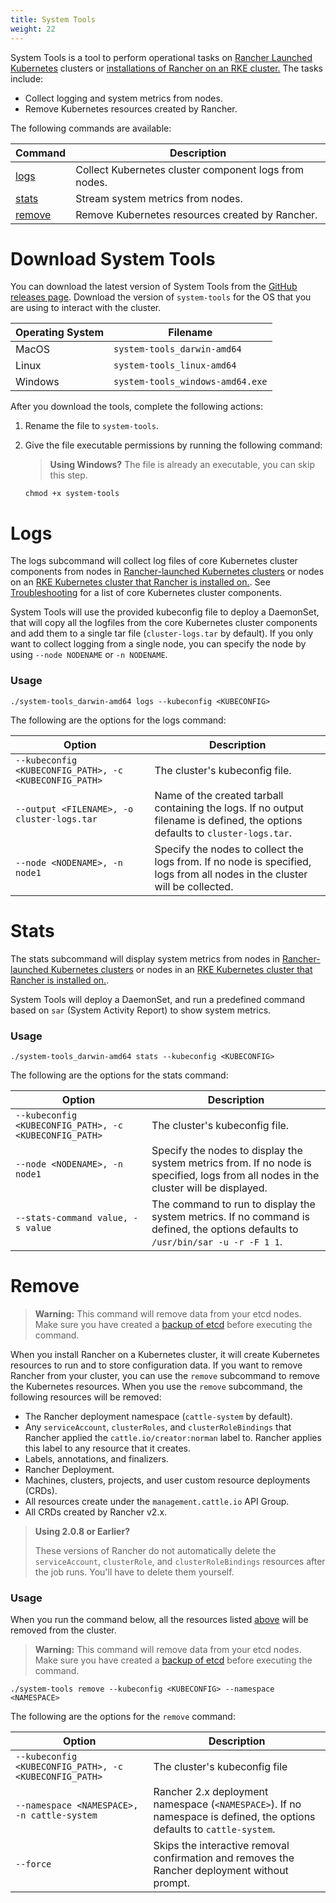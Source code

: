 ```yaml
---
title: System Tools
weight: 22
---
```


System Tools is a tool to perform operational tasks on [Rancher Launched Kubernetes]({{<baseurl>}}/rancher/v2.5/en/cluster-provisioning/rke-clusters/) clusters or [installations of Rancher on an RKE cluster.]({{<baseurl>}}/rancher/v2.5/en/installation/install-rancher-on-k8s/) The tasks include:

* Collect logging and system metrics from nodes.
* Remove Kubernetes resources created by Rancher.

The following commands are available:

| Command | Description
|---|---
| [logs](#logs) | Collect Kubernetes cluster component logs from nodes.
| [stats](#stats) | Stream system metrics from nodes.
| [remove](#remove) | Remove Kubernetes resources created by Rancher.

# Download System Tools

You can download the latest version of System Tools from the [GitHub releases page](https://github.com/rancher/system-tools/releases/latest). Download the version of `system-tools` for the OS that you are using to interact with the cluster.

Operating System | Filename
-----------------|-----
MacOS            | `system-tools_darwin-amd64`
Linux            | `system-tools_linux-amd64`
Windows          | `system-tools_windows-amd64.exe`

After you download the tools, complete the following actions:

1. Rename the file to `system-tools`.

1. Give the file executable permissions by running the following command:

    > **Using Windows?**
    The file is already an executable, you can skip this step.

    ```
    chmod +x system-tools
    ```

# Logs

The logs subcommand will collect log files of core Kubernetes cluster components from nodes in [Rancher-launched Kubernetes clusters]({{<baseurl>}}/rancher/v2.5/en/cluster-provisioning/rke-clusters/) or nodes on an [RKE Kubernetes cluster that Rancher is installed on.]({{<baseurl>}}/rancher/v2.5/en/installation/install-rancher-on-k8s/). See [Troubleshooting]({{<baseurl>}}//rancher/v2.5/en/troubleshooting/) for a list of core Kubernetes cluster components.

System Tools will use the provided kubeconfig file to deploy a DaemonSet, that will copy all the logfiles from the core Kubernetes cluster components and add them to a single tar file (`cluster-logs.tar` by default). If you only want to collect logging from a single node, you can specify the node by using `--node NODENAME` or `-n NODENAME`.

### Usage

```
./system-tools_darwin-amd64 logs --kubeconfig <KUBECONFIG>
```

The following are the options for the logs command:

| Option                                                 | Description
| ------------------------------------------------------ | ------------------------------------------------------
| `--kubeconfig <KUBECONFIG_PATH>, -c <KUBECONFIG_PATH>` | The cluster's kubeconfig file.
| `--output <FILENAME>, -o cluster-logs.tar`             | Name of the created tarball containing the logs. If no output filename is defined, the options defaults to `cluster-logs.tar`.
| `--node <NODENAME>, -n node1`                         | Specify the nodes to collect the logs from. If no node is specified, logs from all nodes in the cluster will be collected.

# Stats

The stats subcommand will display system metrics from nodes in [Rancher-launched Kubernetes clusters]({{<baseurl>}}/rancher/v2.5/en/cluster-provisioning/rke-clusters/) or nodes in an [RKE Kubernetes cluster that Rancher is installed on.]({{<baseurl>}}/rancher/v2.5/en/installation/install-rancher-on-k8s/).

System Tools will deploy a DaemonSet, and run a predefined command based on `sar` (System Activity Report) to show system metrics.

### Usage

```
./system-tools_darwin-amd64 stats --kubeconfig <KUBECONFIG>
```

The following are the options for the stats command:

| Option                                                 | Description
| ------------------------------------------------------ | ------------------------------
| `--kubeconfig <KUBECONFIG_PATH>, -c <KUBECONFIG_PATH>` | The cluster's kubeconfig file.
| `--node <NODENAME>, -n node1`                          | Specify the nodes to display the system metrics from. If no node is specified, logs from all nodes in the cluster will be displayed.
| `--stats-command value, -s value`                      | The command to run to display the system metrics. If no command is defined, the options defaults to `/usr/bin/sar -u -r -F 1 1`.

# Remove

>**Warning:** This command will remove data from your etcd nodes. Make sure you have created a [backup of etcd]({{<baseurl>}}/rancher/v2.5/en/backups/rancher-backups) before executing the command.

When you install Rancher on a Kubernetes cluster, it will create Kubernetes resources to run and to store configuration data. If you want to remove Rancher from your cluster, you can use the `remove` subcommand to remove the Kubernetes resources. When you use the `remove` subcommand, the following resources will be removed:

- The Rancher deployment namespace (`cattle-system` by default).
- Any `serviceAccount`, `clusterRoles`, and `clusterRoleBindings` that Rancher applied the `cattle.io/creator:norman` label to. Rancher applies this label to any resource that it creates.
- Labels, annotations, and finalizers.
- Rancher Deployment.
- Machines, clusters, projects, and user custom resource deployments (CRDs).
- All resources create under the `management.cattle.io` API Group.
- All CRDs created by Rancher v2.x.

>**Using 2.0.8 or Earlier?**
>
>These versions of Rancher do not automatically delete the `serviceAccount`, `clusterRole`, and `clusterRoleBindings` resources after the job runs. You'll have to delete them yourself.

### Usage

When you run the command below, all the resources listed [above](#remove) will be removed from the cluster.

>**Warning:** This command will remove data from your etcd nodes. Make sure you have created a [backup of etcd]({{<baseurl>}}/rancher/v2.5/en/backups/rancher-backups) before executing the command.

```
./system-tools remove --kubeconfig <KUBECONFIG> --namespace <NAMESPACE>
```

The following are the options for the `remove` command:

| Option                                         | Description
| ---------------------------------------------- | ------------
| `--kubeconfig <KUBECONFIG_PATH>, -c <KUBECONFIG_PATH>` | The cluster's kubeconfig file
| `--namespace <NAMESPACE>, -n cattle-system`    | Rancher 2.x deployment namespace (`<NAMESPACE>`). If no namespace is defined, the options defaults to `cattle-system`.
| `--force`                                      | Skips the interactive removal confirmation and removes the Rancher deployment without prompt.
